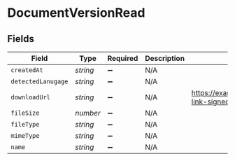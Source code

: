 # DocumentVersionRead


## Fields

| Field                                    | Type                                     | Required                                 | Description                              | Example                                  |
| ---------------------------------------- | ---------------------------------------- | ---------------------------------------- | ---------------------------------------- | ---------------------------------------- |
| `createdAt`                              | *string*                                 | :heavy_minus_sign:                       | N/A                                      |                                          |
| `detectedLanugage`                       | *string*                                 | :heavy_minus_sign:                       | N/A                                      |                                          |
| `downloadUrl`                            | *string*                                 | :heavy_minus_sign:                       | N/A                                      | https://example.org/download-link-signed |
| `fileSize`                               | *number*                                 | :heavy_minus_sign:                       | N/A                                      |                                          |
| `fileType`                               | *string*                                 | :heavy_minus_sign:                       | N/A                                      |                                          |
| `mimeType`                               | *string*                                 | :heavy_minus_sign:                       | N/A                                      |                                          |
| `name`                                   | *string*                                 | :heavy_minus_sign:                       | N/A                                      |                                          |